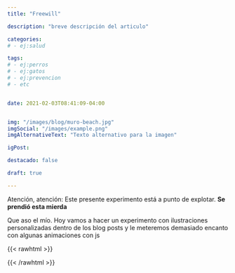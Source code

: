 ```yaml
---
title: "Freewill"

description: "breve descripción del articulo"

categories:
# - ej:salud

tags:
# - ej:perros
# - ej:gatos
# - ej:prevencion
# - etc


date: 2021-02-03T08:41:09-04:00


img: "/images/blog/muro-beach.jpg"
imgSocial: "/images/example.png"
imgAlternativeText: "Texto alternativo para la imagen"

igPost: 

destacado: false

draft: true

---
```


Atención, atención: Este presente experimento está a punto de explotar. **Se prendió esta mierda**


Que aso el mío. Hoy vamos a hacer un experimento con ilustraciones personalizadas dentro de los blog posts y le meteremos demasiado encanto con algunas animaciones con js

{{< rawhtml >}}

<div id='chart'></div>

<script src="https://cdn.jsdelivr.net/npm/apexcharts"></script>

<script>
    let options = {
        chart: {
            type: 'line'
        },
        series: [{
            name: 'sales', 
            data: [30, 40, 35, 50, 49, 60, 70, 91, 125]
        }],
        xaxis: {
            categories: [1991, 1992, 1993, 1994, 1995, 1996, 1997, 1998, 1999]
        }
    }
    let container = document.querySelector("#chart")
    let chart = new ApexCharts(container, options)
    chart.render()

</script>

{{< /rawhtml >}}